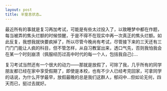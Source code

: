 ```yaml
---
layout: post 
title: 半窒息状态…
---
```

最近所有的事就是复习再加考试，可能是有些太过投入了，以致睡梦中都在作题，每当被弄的焦头烂额的时候惊醒，于是不得不在现实中再一次真正的焦头烂额。如此反复，我想我就快要疯掉了，所以尽管今晚尚有考试，尽管接下来的三天还有三门门门能让人疯的科目，但不管怎样，从自习教室出来，透口气先，否则我怕我会在某一个时刻崩溃（佩服经历过高中时代的每一个人，包括我自己(:…

复习考试当然还有一个很大的动力——那就是放假了，可除了我，几乎所有的同学朋友都已经在家中享受假期了，即使是本校，也有不少人已经考完回家，可拿同学的话说，为什么开学最早，放假最晚的总是我们这群人，郁闷中…但如论无何，四天而已，挺过去就好。